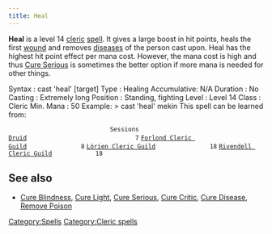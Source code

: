 ```yaml
---
title: Heal
---
```


**Heal** is a level 14 [cleric](cleric "wikilink")
[spell](spell "wikilink"). It gives a large boost in hit points, heals
the first [wound](wound "wikilink") and removes
[diseases](disease "wikilink") of the person cast upon. Heal has the
highest hit point effect per mana cost. However, the mana cost is high
and thus [Cure Serious](Cure_Serious "wikilink") is sometimes the better
option if more mana is needed for other things.

Syntax : cast 'heal' \[target\] Type : Healing Accumulative: N/A
Duration : No Casting : Extremely long Position : Standing, fighting
Level : Level 14 Class : Cleric Min. Mana : 50 Example: \> cast 'heal'
mekin This spell can be learned from:

`                            Sessions `
[`Druid`](Druid "wikilink")`                              7`
[`Forlond Cleric Guild`](Forlond_Cleric_Guild "wikilink")`               8`
[`Lórien Cleric Guild`](Lórien_Cleric_Guild "wikilink")`               18`
[`Rivendell Cleric Guild`](Rivendell_Cleric_Guild "wikilink")`            18`

## See also

- [Cure Blindness](Cure_Blindness "wikilink"), [Cure
  Light](Cure_Light "wikilink"), [Cure
  Serious](Cure_Serious "wikilink"), [Cure
  Critic](Cure_Critic "wikilink"), [Cure
  Disease](Cure_Disease "wikilink"), [Remove
  Poison](Remove_Poison "wikilink")

[Category:Spells](Category:Spells "wikilink") [Category:Cleric
spells](Category:Cleric_spells "wikilink")